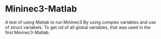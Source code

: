 # Mininec3-Matlab
A test of using Matlab to run Mininec3
By using complex variables and use of struct variabels.
To get rid of all global variables, that was used in the first Mininec3-Matlab.
